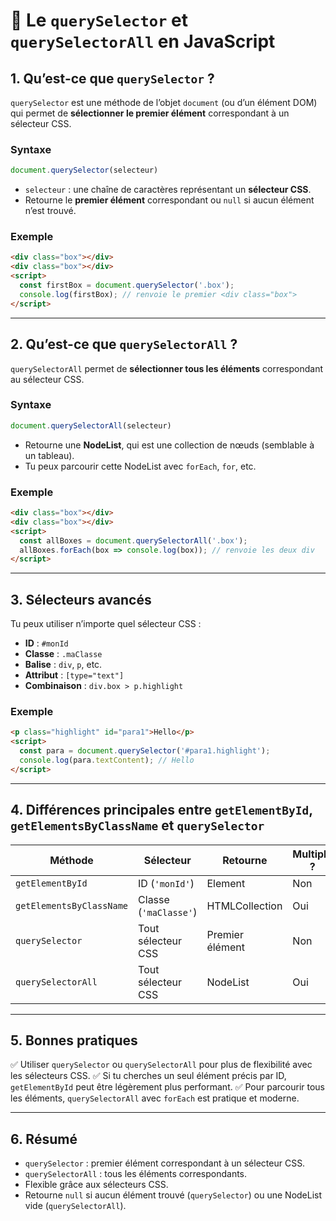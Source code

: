 # 📘 Le `querySelector` et `querySelectorAll` en JavaScript

## 1. Qu’est-ce que `querySelector` ?

`querySelector` est une méthode de l’objet `document` (ou d’un élément DOM) qui permet de **sélectionner le premier élément** correspondant à un sélecteur CSS.

### Syntaxe

```js
document.querySelector(selecteur)
```

* `selecteur` : une chaîne de caractères représentant un **sélecteur CSS**.
* Retourne le **premier élément** correspondant ou `null` si aucun élément n’est trouvé.

### Exemple

```html
<div class="box"></div>
<div class="box"></div>
<script>
  const firstBox = document.querySelector('.box');
  console.log(firstBox); // renvoie le premier <div class="box">
</script>
```

---

## 2. Qu’est-ce que `querySelectorAll` ?

`querySelectorAll` permet de **sélectionner tous les éléments** correspondant au sélecteur CSS.

### Syntaxe

```js
document.querySelectorAll(selecteur)
```

* Retourne une **NodeList**, qui est une collection de nœuds (semblable à un tableau).
* Tu peux parcourir cette NodeList avec `forEach`, `for`, etc.

### Exemple

```html
<div class="box"></div>
<div class="box"></div>
<script>
  const allBoxes = document.querySelectorAll('.box');
  allBoxes.forEach(box => console.log(box)); // renvoie les deux div
</script>
```

---

## 3. Sélecteurs avancés

Tu peux utiliser n’importe quel sélecteur CSS :

* **ID** : `#monId`
* **Classe** : `.maClasse`
* **Balise** : `div`, `p`, etc.
* **Attribut** : `[type="text"]`
* **Combinaison** : `div.box > p.highlight`

### Exemple

```html
<p class="highlight" id="para1">Hello</p>
<script>
  const para = document.querySelector('#para1.highlight');
  console.log(para.textContent); // Hello
</script>
```

---

## 4. Différences principales entre `getElementById`, `getElementsByClassName` et `querySelector`

| Méthode                  | Sélecteur             | Retourne        | Multiple ? |
| ------------------------ | --------------------- | --------------- | ---------- |
| `getElementById`         | ID (`'monId'`)        | Element         | Non        |
| `getElementsByClassName` | Classe (`'maClasse'`) | HTMLCollection  | Oui        |
| `querySelector`          | Tout sélecteur CSS    | Premier élément | Non        |
| `querySelectorAll`       | Tout sélecteur CSS    | NodeList        | Oui        |

---

## 5. Bonnes pratiques

✅ Utiliser `querySelector` ou `querySelectorAll` pour plus de flexibilité avec les sélecteurs CSS.
✅ Si tu cherches un seul élément précis par ID, `getElementById` peut être légèrement plus performant.
✅ Pour parcourir tous les éléments, `querySelectorAll` avec `forEach` est pratique et moderne.

---

## 6. Résumé

* `querySelector` : premier élément correspondant à un sélecteur CSS.
* `querySelectorAll` : tous les éléments correspondants.
* Flexible grâce aux sélecteurs CSS.
* Retourne `null` si aucun élément trouvé (`querySelector`) ou une NodeList vide (`querySelectorAll`).

